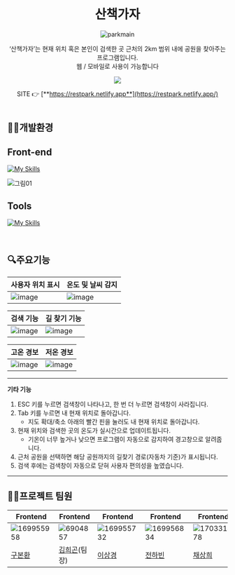 <div align="center">
    
# 산책가자

![parkmain](https://github.com/user-attachments/assets/688c3999-8b5a-48f5-a77c-e65a19e87467)

‘산책가자’는 현재 위치 혹은 본인이 검색한 곳 근처의 2km 범위 내에 공원을 찾아주는 프로그램입니다.<br/>
웹 / 모바일로 사용이 가능합니다<br/>

<img src="https://img.shields.io/badge/프로젝트 기간-2024.05.27~2022.06.10-green?style=flat&logo=&logoColor=white" /><br/>


SITE 👉 [**https://restpark.netlify.app**](https://restpark.netlify.app/)
<br/><br/>
</div>

## 👨‍💻개발환경


## Front-end

[![My Skills](https://skillicons.dev/icons?i=html,css,js&theme=light)](https://skillicons.dev)

![그림01](https://github.com/user-attachments/assets/59958cb8-e5b2-491d-b008-1d4aa1fda4a4)


## Tools

[![My Skills](https://skillicons.dev/icons?i=github&theme=light)](https://skillicons.dev)

<br/>

## 🔍주요기능

|사용자 위치 표시| 온도 및 날씨 감지|
|----------------|-------------------|
|![image](https://github.com/user-attachments/assets/2f52bb5b-bc14-49dd-9e91-7364cace602d)|![image](https://github.com/user-attachments/assets/a51b7ed2-123e-4792-8cf1-c054bb3983ea)|


|검색 기능|길 찾기 기능|
|---------|-------------|
|![image](https://github.com/user-attachments/assets/ab28eb95-bfc2-4cc3-8f24-ab1072443e4f)|![image](https://github.com/user-attachments/assets/6e1b583c-b7ac-49dd-a260-19648b280c33)|


|고온 경보|저온 경보|
|---------|----------|
|![image](https://github.com/user-attachments/assets/28d6b5a7-9366-4b32-bfd7-5f3a218581af)|![image](https://github.com/user-attachments/assets/037c580d-bbff-48a1-9d6b-1518d91e7dea)|

---

**기타 기능**

1. ESC 키를 누르면 검색창이 나타나고, 한 번 더 누르면 검색창이 사라집니다.
2. Tab 키를 누르면 내 현재 위치로 돌아갑니다.
    - 지도 확대/축소 아래의 빨간 핀을 눌러도 내 현재 위치로 돌아갑니다.
3. 현재 위치와 검색한 곳의 온도가 실시간으로 업데이트됩니다.
    - 기온이 너무 높거나 낮으면 프로그램이 자동으로 감지하여 경고창으로 알려줍니다.
4. 근처 공원을 선택하면 해당 공원까지의 길찾기 경로(자동차 기준)가 표시됩니다.
5. 검색 후에는 검색창이 자동으로 닫혀 사용자 편의성을 높였습니다.

---

## 💁‍♂️프로젝트 팀원
|Frontend|Frontend|Frontend|Frontend|Frontend|
|----------------|-------------------|-------------------|-------------------|-------------------|
|![169955958](https://github.com/user-attachments/assets/d76d0369-1cea-4a8b-9295-c31284d8bc4a)|![6904857](https://github.com/user-attachments/assets/54bb40bc-035c-4726-869f-231acd0decaf)|![169955732](https://github.com/user-attachments/assets/39a24395-88bc-44ab-90f7-f73df5f21483)|![169956834](https://github.com/user-attachments/assets/696141c7-1d46-4634-b1fb-205c1935d2a5)|![170331478](https://github.com/user-attachments/assets/6a067415-3b5c-4422-9f86-b82595be044d)|
|[구본환](https://github.com/Falin4789)|[김희곤](https://github.com/kimhuigon)(팀장)|[이상경](https://github.com/LSG20240516)|[전하빈](https://github.com/l3in99)|[채상희](https://github.com/ChaeSangHee)|

